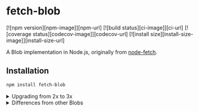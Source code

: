 # fetch-blob

[![npm version][npm-image]][npm-url]
[![build status][ci-image]][ci-url]
[![coverage status][codecov-image]][codecov-url]
[![install size][install-size-image]][install-size-url]

A Blob implementation in Node.js, originally from [node-fetch](https://github.com/node-fetch/node-fetch).

## Installation

```sh
npm install fetch-blob
```

<details>
  <summary>Upgrading from 2x to 3x</summary>

  Updating from 2 to 3 should be a breeze since there is not many changes to the blob specification.
  The major cause of a major release is coding standards.
    - internal WeakMaps was replaced with private fields
    - internal Buffer.from was replaced with TextEncoder/Decoder
    - internal buffers was replaced with Uint8Arrays
    - CommonJS was replaced with ESM
    - The node stream returned by calling `blob.stream()` was replaced with whatwg streams
    - (Read "Differences from other blobs" for more info.)

</details>

<details>
  <summary>Differences from other Blobs</summary>

  - Unlike NodeJS `buffer.Blob` (Added in: v15.7.0) and browser native Blob this polyfilled version can't be sent via PostMessage
  - This blob version is more arbitrary, it can be constructed with blob parts that isn't a instance of itself
  it has to look and behave as a blob to be accepted as a blob part.
    - The benefit of this is that you can create other types of blobs that don't contain any internal data that has to be read in other ways, such as the `BlobDataItem` created in `from.js` that wraps a file path into a blob-like item and read lazily (nodejs plans to [implement this][f